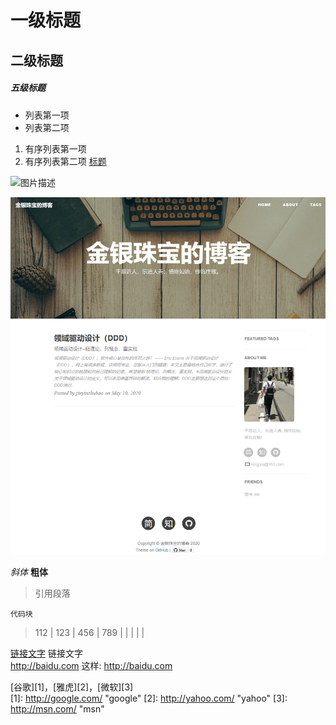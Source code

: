 # 一级标题
## 二级标题
##### 五级标题
- 列表第一项
- 列表第二项
1. 有序列表第一项
2. 有序列表第二项
[标题](链接地址)

![图片描述](图片链接地址)  

![aaaaa123](https://raw.githubusercontent.com/jinyinzhubao/jinyinzhubao.github.io/master/img/others/%E9%87%91%E9%93%B6%E7%8F%A0%E5%AE%9D%E7%9A%84%E5%8D%9A%E5%AE%A2.png)

*斜体*
**粗体**
> 引用段落
```
代码块
```
  > 112
| 123 | 456 | 789 |
|     |     |     |


[链接文字](http://baidu.com) 链接文字  
<http://baidu.com> 这样: http://baidu.com  

[谷歌][1]，[雅虎][2]，[微软][3]  
[1]: http://google.com/ "google"
[2]: http://yahoo.com/ "yahoo"
[3]: http://msn.com/ "msn"